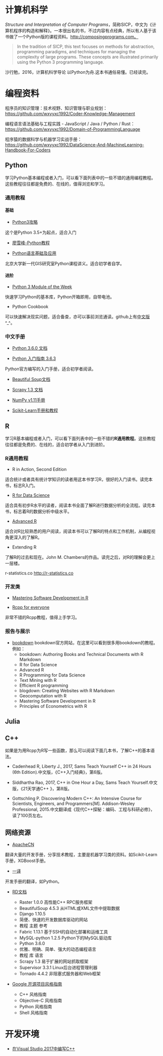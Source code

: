 # 计算机科学

*Structure and Interpretation of Computer Programs*，简称SICP，中文为《计算机程序的构造和解释》。一本很出名的书，不过内容有点经典，所以有人基于该书做了一个Python版的课程资料。http://composingprograms.com。
> In the tradition of SICP, this text focuses on methods for abstraction, programming paradigms, and techniques for managing the complexity of large programs. These concepts are illustrated primarily using the Python 3 programming language.

沙行勉，2016，计算机科学导论 以Python为舟.这本书通俗易懂。已经读完。


# 编程资料

程序员的知识管理：技术视野、知识管理与职业规划：https://github.com/wxyyxc1992/Coder-Knowledge-Management

编程语言语法基础与工程实践 - JavaScript / Java / Python / Rust：https://github.com/wxyyxc1992/Domain-of-ProgrammingLanguage

程序猿的数据科学与机器学习实战手册：https://github.com/wxyyxc1992/DataScience-And-MachineLearning-Handbook-For-Coders


## Python

学习Python基本编程或者入门，可以看下面列表中的一些不错的通用编程教程。这些教程往往都是免费的、在线的，值得浏览和学习。

### 通用教程

#### 基础

- [Python3攻略](http://blog.hszofficial.site/TutorialForPython/)

这个是Python 3.5+为起点，适合入门

- [廖雪峰-Python教程](https://www.liaoxuefeng.com/wiki/0014316089557264a6b348958f449949df42a6d3a2e542c000)

- [Python语言基础及应用](http://gis4g.pku.edu.cn/course/pythonlang/)

北京大学新一代GIS研究室Python课程讲义。适合初学者自学。

#### 进阶

- [Python 3 Module of the Week](https://pymotw.com/3/index.html)

快速学习Python的基本库，Python开箱即用，自带电池。

- Python Cookbook

可以快速解决现实问题，适合备查，亦可以事前浏览通读。github上有[中文版](https://github.com/yidao620c/python3-cookbook)^_^。



### 中文手册
- [Python 3.6.0 文档](https://www.rddoc.com/doc/Python/3.6.0/zh/)

- [Python 入门指南 3.6.3](http://www.pythondoc.com/pythontutorial3/index.html#)

Python官方编写的入门手册，适合初学者阅读。

- [Beautiful Soup文档](https://www.rddoc.com/doc/BeautifulSoup/4.5.3/zh/)

- [Scrapy 1.3 文档](https://www.rddoc.com/doc/Scrapy/1.3/zh/)

- [NumPy v1.11手册](http://python.usyiyi.cn/translate/NumPy_v111/index.html)

- [Scikit-Learn手册和教程](http://sklearn.apachecn.org)

## R

学习R基本编程或者入门，可以看下面列表中的一些不错的**R通用教程**。这些教程往往都是免费的、在线的，适合初学者从入门到进阶。

### R通用教程

- R in Action, Second Edition

适合统计或者具有统计学知识的读者用这本书学习R，很好的入门读书。读完本书，标志R入门。

- [R for Data Science](http://r4ds.had.co.nz)

适合具有初步R水平的读者，阅读本书全面了解R进行数据分析的全流程。读完本书，标志着R的数据分析中级水平。

- [Advanced R](https://adv-r.hadley.nz)

适合对R比较熟悉的用户阅读，阅读本书可以了解R的特点和工作机制，从编程视角更深入的了解R。

- Extending R

了解R的过去和现在。John M. Chambers的作品。读完之后，对R的理解会更上一层楼。

r-statistics.co
http://r-statistics.co

### 开发类
- [Mastering Software Development in R](https://bookdown.org/rdpeng/RProgDA/)

- [Rcpp for everyone](https://teuder.github.io/rcpp4everyone_en/080_vector.html)

非常不错的Rcpp教程，值得上手学习。

### 报告与展示
- [bookdown](https://bookdown.org)
bookdown官方网站，在这里可以看到很多用bookdown的教程。例如：
    - bookdown: Authoring Books and Technical Documents with R Markdown
    - R for Data Science
    - Advanced R
    - R Programming for Data Science
    - Text Mining with R
    - Efficient R programming
    - blogdown: Creating Websites with R Markdown
    - Geocomputation with R
    - Mastering Software Development in R
    - Principles of Econometrics with R


## Julia

## C++

如果是为用Rcpp为R写一些函数，那么可以阅读下面几本书，了解C++的基本语法。

-  Cadenhead R, Liberty J., 2017, Sams Teach Yourself C++ in 24 Hours (6th Edition).中文版，《C++入门经典》，第6版。


- Siddhartha Rao, 2017, C++ in One Hour a Day, Sams Teach Yourself.中文版，《21天学通C++ 》，第8版。

- Gottschling P. Discovering Modern C++: An Intensive Course for Scientists, Engineers, and Programmers[M]. Addison-Wesley Professional, 2015.中文翻译成《现代C++探秘：编码、工程与科研必修》，读了100页左右。

## 网络资源
- [ApacheCN](http://www.apachecn.org)

翻译大量的开发手册，分享技术教程，主要是机器学习类的资料。如Scikit-Learn手册，XGBoost手册。

- [一译](http://python.usyiyi.cn)

开发手册的翻译，如Python。

- [RD文档](https://www.rddoc.com)
    - Raster	1.0.0	高性能C++ RPC服务框架
    - BeautifulSoup	4.5.3	从HTML或XML文件中提取数据
    - Django	1.10.5	
    - 简便、快速的开发数据库驱动的网站
    - 教程 主题 参考
    - Fabric	1.13.1	基于SSH的自动化部署和运维工具
    - MySQL-python	1.2.5	Python下的MySQL驱动库
    - Python	3.6.0	
    - 优雅、明确、简单、强大的动态编程语言
    - 教程 库 语言
    - Scrapy	1.3	易于扩展的网站抓取框架
    - Supervisor	3.3.1	Linux后台进程管理利器
    - Tornado	4.4.2	非阻塞式服务器和Web框架

- [Google 开源项目风格指南](http://zh-google-styleguide.readthedocs.io/en/latest/contents/#)
    - C++ 风格指南
    - Objective-C 风格指南
    - Python 风格指南
    - Shell 风格指南



# 开发环境

- [在Visual Studio 2017中编写C++](https://github.com/chengjun90/share-notes/blob/master/在Visual%20Studio%202017中编写C%2B%2B.pdf)


